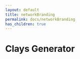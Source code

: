 ```yaml
---
layout: default
title: networkBranding
permalink: docs/networkBranding
has_children: true
---
```



# Clays Generator

